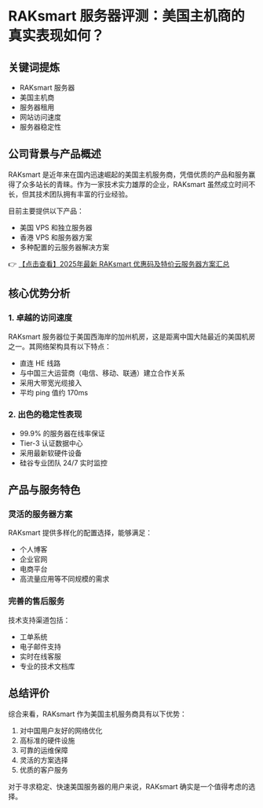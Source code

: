 # RAKsmart 服务器评测：美国主机商的真实表现如何？

## 关键词提炼
- RAKsmart 服务器
- 美国主机商
- 服务器租用
- 网站访问速度
- 服务器稳定性

## 公司背景与产品概述
RAKsmart 是近年来在国内迅速崛起的美国主机服务商，凭借优质的产品和服务赢得了众多站长的青睐。作为一家技术实力雄厚的企业，RAKsmart 虽然成立时间不长，但其技术团队拥有丰富的行业经验。

目前主要提供以下产品：
- 美国 VPS 和独立服务器
- 香港 VPS 和服务器方案
- 多种配置的云服务器解决方案

👉 [【点击查看】2025年最新 RAKsmart 优惠码及特价云服务器方案汇总](https://bit.ly/raksmart)

## 核心优势分析

### 1. 卓越的访问速度
RAKsmart 服务器位于美国西海岸的加州机房，这是距离中国大陆最近的美国机房之一。其网络架构具有以下特点：
- 直连 HE 线路
- 与中国三大运营商（电信、移动、联通）建立合作关系
- 采用大带宽光缆接入
- 平均 ping 值约 170ms

### 2. 出色的稳定性表现
- 99.9% 的服务器在线率保证
- Tier-3 认证数据中心
- 采用最新软硬件设备
- 硅谷专业团队 24/7 实时监控

## 产品与服务特色

### 灵活的服务器方案
RAKsmart 提供多样化的配置选择，能够满足：
- 个人博客
- 企业官网
- 电商平台
- 高流量应用等不同规模的需求

### 完善的售后服务
技术支持渠道包括：
- 工单系统
- 电子邮件支持
- 实时在线客服
- 专业的技术文档库

## 总结评价
综合来看，RAKsmart 作为美国主机服务商具有以下优势：
1. 对中国用户友好的网络优化
2. 高标准的硬件设施
3. 可靠的运维保障
4. 灵活的方案选择
5. 优质的客户服务

对于寻求稳定、快速美国服务器的用户来说，RAKsmart 确实是一个值得考虑的选择。
